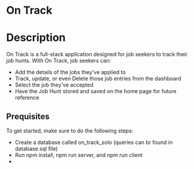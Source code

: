 
# On Track 

# Description
On Track is a full-stack application designed for job seekers to track their job hunts. 
With On Track, job seekers can:
- Add the details of the jobs they've applied to
- Track, update, or even Delete those job entries from the dashboard
- Select the job they've accepted
- Have the Job Hunt stored and saved on the home page for future reference

## Prequisites

To get started, make sure to do the following steps:
- Create a database called on_track_solo (queries can br found in database.sql file)
- Run npm install, npm run server, and npm run client
- 
